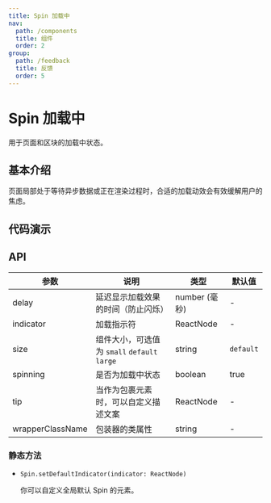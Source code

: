 ```yaml
---
title: Spin 加载中
nav:
  path: /components
  title: 组件
  order: 2
group:
  path: /feedback
  title: 反馈
  order: 5
---
```


# Spin 加载中

用于页面和区块的加载中状态。

## 基本介绍

页面局部处于等待异步数据或正在渲染过程时，合适的加载动效会有效缓解用户的焦虑。

## 代码演示

<code src="demos/feedback/spin/basic.tsx" title="基本用法" desc="一个简单的 loading 状态。"></code>

<code src="demos/feedback/spin/size.tsx" title="各种大小" desc="小的用于文本加载，默认用于卡片容器级加载，大的用于**页面级**加载。"></code>

<code src="demos/feedback/spin/inside.tsx" title="容器" desc="放入一个容器中。"></code>

<code src="demos/feedback/spin/nested.tsx" title="卡片加载中" desc="可以直接把内容内嵌到 `Spin` 中，将现有容器变为加载状态。"></code>

<code src="demos/feedback/spin/tip.tsx" title="自定义描述文案" desc="自定义描述文案。"></code>

<code src="demos/feedback/spin/delayAndDebounce.tsx" title="延迟" desc="延迟显示 loading 效果。当 spinning 状态在 `delay` 时间内结束，则不显示 loading 状态。"></code>

<code src="demos/feedback/spin/custom-indicator.tsx" title="自定义指示符" desc="使用自定义指示符。"></code>

## API

| 参数             | 说明                                         | 类型          | 默认值    |
| ---------------- | -------------------------------------------- | ------------- | --------- |
| delay            | 延迟显示加载效果的时间（防止闪烁）           | number (毫秒) | -         |
| indicator        | 加载指示符                                   | ReactNode     | -         |
| size             | 组件大小，可选值为 `small` `default` `large` | string        | `default` |
| spinning         | 是否为加载中状态                             | boolean       | true      |
| tip              | 当作为包裹元素时，可以自定义描述文案         | ReactNode     | -         |
| wrapperClassName | 包装器的类属性                               | string        | -         |

### 静态方法

- `Spin.setDefaultIndicator(indicator: ReactNode)`

  你可以自定义全局默认 Spin 的元素。
